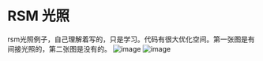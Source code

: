 ﻿# RSM 光照
rsm光照例子，自己理解着写的，只是学习。代码有很大优化空间。第一张图是有间接光照的，第二张图是没有的。
![image](https://github.com/whisperlin/utils/blob/master/unity/RSM/demo1.png) 
![image](https://github.com/whisperlin/utils/blob/master/unity/RSM/demo0.png)


